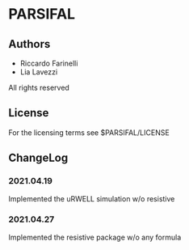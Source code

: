 # PARSIFAL

## Authors
<ul>
<li>Riccardo Farinelli <rfarinelli@fe.infn.it></li>
<li>Lia Lavezzi        <lia.lavezzi@to.infn.it></li>
</ul>
All rights reserved

## License
For the licensing terms see $PARSIFAL/LICENSE

## ChangeLog
### 2021.04.19
Implemented the uRWELL simulation w/o resistive
### 2021.04.27
Implemented the resistive package w/o any formula
